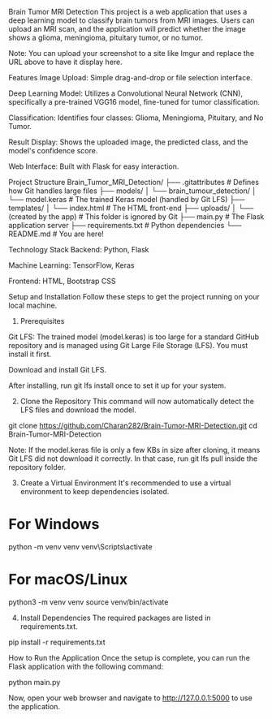 Brain Tumor MRI Detection
This project is a web application that uses a deep learning model to classify brain tumors from MRI images. Users can upload an MRI scan, and the application will predict whether the image shows a glioma, meningioma, pituitary tumor, or no tumor.


Note: You can upload your screenshot to a site like Imgur and replace the URL above to have it display here.

Features
Image Upload: Simple drag-and-drop or file selection interface.

Deep Learning Model: Utilizes a Convolutional Neural Network (CNN), specifically a pre-trained VGG16 model, fine-tuned for tumor classification.

Classification: Identifies four classes: Glioma, Meningioma, Pituitary, and No Tumor.

Result Display: Shows the uploaded image, the predicted class, and the model's confidence score.

Web Interface: Built with Flask for easy interaction.

Project Structure
Brain_Tumor_MRI_Detection/
├── .gitattributes             # Defines how Git handles large files
├── models/
│   └── brain_tumour_detection/
│       └── model.keras        # The trained Keras model (handled by Git LFS)
├── templates/
│   └── index.html             # The HTML front-end
├── uploads/
│   └── (created by the app)   # This folder is ignored by Git
├── main.py                    # The Flask application server
├── requirements.txt           # Python dependencies
└── README.md                  # You are here!

Technology Stack
Backend: Python, Flask

Machine Learning: TensorFlow, Keras

Frontend: HTML, Bootstrap CSS

Setup and Installation
Follow these steps to get the project running on your local machine.

1. Prerequisites

Git LFS: The trained model (model.keras) is too large for a standard GitHub repository and is managed using Git Large File Storage (LFS). You must install it first.

Download and install Git LFS.

After installing, run git lfs install once to set it up for your system.

2. Clone the Repository
This command will now automatically detect the LFS files and download the model.

git clone https://github.com/Charan282/Brain-Tumor-MRI-Detection.git
cd Brain-Tumor-MRI-Detection

Note: If the model.keras file is only a few KBs in size after cloning, it means Git LFS did not download it correctly. In that case, run git lfs pull inside the repository folder.

3. Create a Virtual Environment
It's recommended to use a virtual environment to keep dependencies isolated.

# For Windows
python -m venv venv
venv\Scripts\activate

# For macOS/Linux
python3 -m venv venv
source venv/bin/activate

4. Install Dependencies
The required packages are listed in requirements.txt.

pip install -r requirements.txt

How to Run the Application
Once the setup is complete, you can run the Flask application with the following command:

python main.py

Now, open your web browser and navigate to http://127.0.0.1:5000 to use the application.